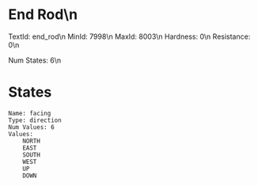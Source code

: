 # End Rod\n
TextId: end_rod\n
MinId: 7998\n
MaxId: 8003\n
Hardness: 0\n
Resistance: 0\n

Num States: 6\n
# States
```
Name: facing
Type: direction
Num Values: 6
Values:
    NORTH
    EAST
    SOUTH
    WEST
    UP
    DOWN
```